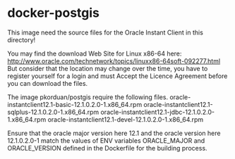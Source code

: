 # docker-postgis
This image need the source files for the Oracle Instant Client in this directory!

You may find the download Web Site for Linux x86-64 here:
http://www.oracle.com/technetwork/topics/linuxx86-64soft-092277.html
But consider that the location may change over the time,
you have to register yourself for a login and
must Accept the Licence Agreement before you can download the files.

The image pkorduan/postgis require the following files.
oracle-instantclient12.1-basic-12.1.0.2.0-1.x86_64.rpm
oracle-instantclient12.1-sqlplus-12.1.0.2.0-1.x86_64.rpm
oracle-instantclient12.1-jdbc-12.1.0.2.0-1.x86_64.rpm
oracle-instantclient12.1-devel-12.1.0.2.0-1.x86_64.rpm

Ensure that the oracle major version here 12.1 and the oracle version here 12.1.0.2.0-1
match the values of ENV variables ORACLE_MAJOR and ORACLE_VERSION
defined in the Dockerfile for the building process.
